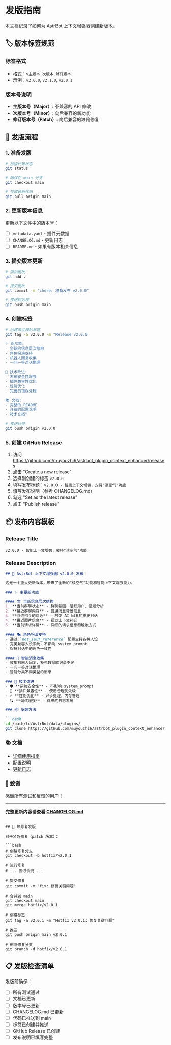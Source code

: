 # 发版指南

本文档记录了如何为 AstrBot 上下文增强器创建新版本。

## 🏷️ 版本标签规范

### 标签格式
- 格式：`v主版本.次版本.修订版本`
- 示例：`v2.0.0`, `v2.1.0`, `v2.0.1`

### 版本号说明
- **主版本号（Major）**: 不兼容的 API 修改
- **次版本号（Minor）**: 向后兼容的新功能
- **修订版本号（Patch）**: 向后兼容的缺陷修复

## 🚀 发版流程

### 1. 准备发版
```bash
# 检查代码状态
git status

# 确保在 main 分支
git checkout main

# 拉取最新代码
git pull origin main
```

### 2. 更新版本信息
更新以下文件中的版本号：
- [ ] `metadata.yaml` - 插件元数据
- [ ] `CHANGELOG.md` - 更新日志
- [ ] `README.md` - 如果有版本相关信息

### 3. 提交版本更新
```bash
# 添加更改
git add .

# 提交更改
git commit -m "chore: 准备发布 v2.0.0"

# 推送到远程
git push origin main
```

### 4. 创建标签
```bash
# 创建带注释的标签
git tag -a v2.0.0 -m "Release v2.0.0

✨ 新功能:
- 全新的信息层次结构
- 角色扮演支持
- 机器人回复收集
- 一问一答对话整理

🔧 技术改进:
- 系统安全性增强
- 插件兼容性优化
- 性能优化
- 完善的错误处理

📚 文档:
- 完整的 README
- 详细的配置说明
- 技术文档"

# 推送标签
git push origin v2.0.0
```

### 5. 创建 GitHub Release
1. 访问 https://github.com/muyouzhi6/astrbot_plugin_context_enhancer/releases
2. 点击 "Create a new release"
3. 选择刚创建的标签 `v2.0.0`
4. 填写发布标题：`v2.0.0 - 智能上下文增强，支持"读空气"功能`
5. 填写发布说明（参考 CHANGELOG.md）
6. 勾选 "Set as the latest release"
7. 点击 "Publish release"

## 📦 发布内容模板

### Release Title
```
v2.0.0 - 智能上下文增强，支持"读空气"功能
```

### Release Description
```markdown
## 🎉 AstrBot 上下文增强器 v2.0.0 发布！

这是一个重大更新版本，带来了全新的"读空气"功能和智能上下文增强能力。

### ✨ 主要新功能

#### 🏗️ 全新信息层次结构
1. **当前群聊状态** - 群聊氛围、活跃用户、话题分析
2. **最近群聊内容** - 普通消息背景信息
3. **与你相关的对话** - 触发 AI 回复的重要对话
4. **最近图片信息** - 视觉上下文补充
5. **当前请求详情** - 详细的请求信息和触发方式

#### 🎭 角色扮演支持
- 通过 `bot_self_reference` 配置支持各种人设
- 完美兼容人设系统，不影响 system prompt
- 保持对话中的角色一致性

#### 🤖 智能消息收集
- 收集机器人回复，补充数据库记录不足
- 一问一答对话整理
- 智能分类不同类型的消息

### 🔧 技术改进
- 🛡️ **系统安全性** - 不影响 system_prompt
- 🔗 **插件兼容性** - 使用合理优先级
- ⚡ **性能优化** - 异步处理，内存管理
- 🔍 **调试增强** - 详细的日志系统

### 📦 安装方法

```bash
cd /path/to/AstrBot/data/plugins/
git clone https://github.com/muyouzhi6/astrbot_plugin_context_enhancer.git
```

### 📚 文档
- [详细使用指南](README.md)
- [配置说明](README.md#配置)
- [更新日志](CHANGELOG.md)

### 🙏 致谢
感谢所有测试和反馈的用户！

---
**完整更新内容请查看 [CHANGELOG.md](CHANGELOG.md)**
```

## 🔄 热修复发版

对于紧急修复（patch 版本）：

```bash
# 创建修复分支
git checkout -b hotfix/v2.0.1

# 进行修复
# ... 修改代码 ...

# 提交修复
git commit -m "fix: 修复关键问题"

# 合并到 main
git checkout main
git merge hotfix/v2.0.1

# 创建标签
git tag -a v2.0.1 -m "Hotfix v2.0.1: 修复关键问题"

# 推送
git push origin main v2.0.1

# 删除修复分支
git branch -d hotfix/v2.0.1
```

## 📋 发版检查清单

发版前确保：
- [ ] 所有测试通过
- [ ] 文档已更新
- [ ] 版本号已更新
- [ ] CHANGELOG.md 已更新
- [ ] 代码已推送到 main
- [ ] 标签已创建并推送
- [ ] GitHub Release 已创建
- [ ] 发布说明已填写完整
